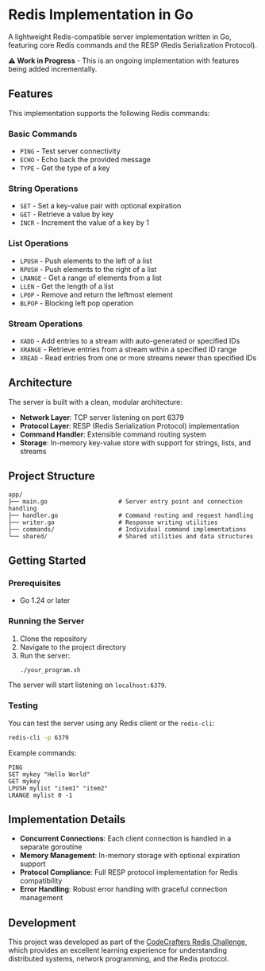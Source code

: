 # Redis Implementation in Go

A lightweight Redis-compatible server implementation written in Go, featuring core Redis commands and the RESP (Redis Serialization Protocol).

**⚠️ Work in Progress** - This is an ongoing implementation with features being added incrementally.

## Features

This implementation supports the following Redis commands:

### Basic Commands
- `PING` - Test server connectivity
- `ECHO` - Echo back the provided message
- `TYPE` - Get the type of a key

### String Operations
- `SET` - Set a key-value pair with optional expiration
- `GET` - Retrieve a value by key
- `INCR` - Increment the value of a key by 1

### List Operations
- `LPUSH` - Push elements to the left of a list
- `RPUSH` - Push elements to the right of a list
- `LRANGE` - Get a range of elements from a list
- `LLEN` - Get the length of a list
- `LPOP` - Remove and return the leftmost element
- `BLPOP` - Blocking left pop operation

### Stream Operations
- `XADD` - Add entries to a stream with auto-generated or specified IDs
- `XRANGE` - Retrieve entries from a stream within a specified ID range
- `XREAD` - Read entries from one or more streams newer than specified IDs

## Architecture

The server is built with a clean, modular architecture:

- **Network Layer**: TCP server listening on port 6379
- **Protocol Layer**: RESP (Redis Serialization Protocol) implementation
- **Command Handler**: Extensible command routing system
- **Storage**: In-memory key-value store with support for strings, lists, and streams

## Project Structure

```
app/
├── main.go                    # Server entry point and connection handling
├── handler.go                 # Command routing and request handling
├── writer.go                  # Response writing utilities
├── commands/                  # Individual command implementations
└── shared/                    # Shared utilities and data structures
```

## Getting Started

### Prerequisites
- Go 1.24 or later

### Running the Server

1. Clone the repository
2. Navigate to the project directory
3. Run the server:
   ```bash
   ./your_program.sh
   ```

The server will start listening on `localhost:6379`.

### Testing

You can test the server using any Redis client or the `redis-cli`:

```bash
redis-cli -p 6379
```

Example commands:
```redis
PING
SET mykey "Hello World"
GET mykey
LPUSH mylist "item1" "item2"
LRANGE mylist 0 -1
```

## Implementation Details

- **Concurrent Connections**: Each client connection is handled in a separate goroutine
- **Memory Management**: In-memory storage with optional expiration support
- **Protocol Compliance**: Full RESP protocol implementation for Redis compatibility
- **Error Handling**: Robust error handling with graceful connection management

## Development

This project was developed as part of the [CodeCrafters Redis Challenge](https://codecrafters.io/challenges/redis), which provides an excellent learning experience for understanding distributed systems, network programming, and the Redis protocol.
